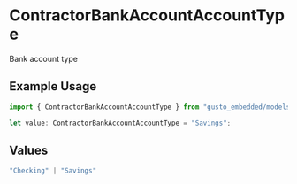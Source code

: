# ContractorBankAccountAccountType

Bank account type

## Example Usage

```typescript
import { ContractorBankAccountAccountType } from "gusto_embedded/models/components";

let value: ContractorBankAccountAccountType = "Savings";
```

## Values

```typescript
"Checking" | "Savings"
```